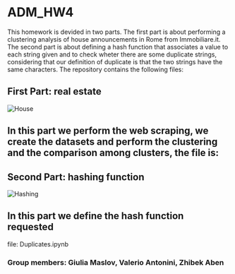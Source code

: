 # ADM_HW4 

This homework is devided in two parts. The first part is about performing a clustering analysis of house announcements in Rome from Immobiliare.it. The second part is about defining a hash function that associates a value to each string given and to check wheter there are some duplicate strings, considering that our definition of duplicate is that the two strings have the same characters.
The repository contains the following files:

## First Part: real estate

![House](https://mitcentralcoast.org/wp-content/uploads/2017/01/real-estate-tech.jpg)

In this part we perform the web scraping, we create the datasets and perform the clustering and the comparison among clusters, the file is:
-


## Second Part: hashing function

![Hashing](http://graphics.cs.kuleuven.be/publications/LD06LPHFPT/teaser.png)

In this part we define the hash function requested
-

file: Duplicates.ipynb



### Group members: Giulia Maslov, Valerio Antonini, Zhibek Aben
